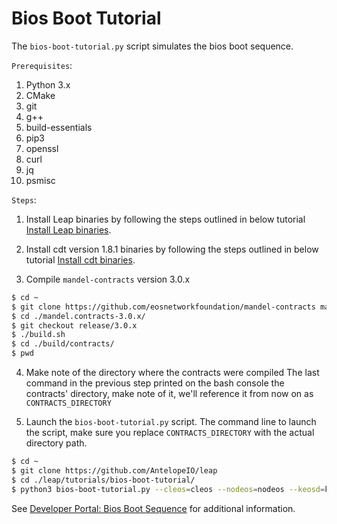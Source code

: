 # Bios Boot Tutorial

The `bios-boot-tutorial.py` script simulates the bios boot sequence.

``Prerequisites``:

1. Python 3.x
2. CMake
3. git
4. g++
5. build-essentials
6. pip3
7. openssl
8. curl
9. jq
10. psmisc


``Steps``:

1. Install Leap binaries by following the steps outlined in below tutorial
[Install Leap binaries](https://github.com/AntelopeIO/leap/tree/release/3.0.x#Building).

2. Install cdt version 1.8.1 binaries by following the steps outlined in below tutorial
[Install cdt binaries](https://github.com/AntelopeIO/cdt/tree/v1.8.1#binary-releases).

3. Compile `mandel-contracts` version 3.0.x

```bash
$ cd ~
$ git clone https://github.com/eosnetworkfoundation/mandel-contracts mandel.contracts-3.0.x
$ cd ./mandel.contracts-3.0.x/
$ git checkout release/3.0.x
$ ./build.sh
$ cd ./build/contracts/
$ pwd

```

4. Make note of the directory where the contracts were compiled
The last command in the previous step printed on the bash console the contracts' directory, make note of it, we'll reference it from now on as `CONTRACTS_DIRECTORY`

5. Launch the `bios-boot-tutorial.py` script.
The command line to launch the script, make sure you replace `CONTRACTS_DIRECTORY` with the actual directory path.

```bash
$ cd ~
$ git clone https://github.com/AntelopeIO/leap
$ cd ./leap/tutorials/bios-boot-tutorial/
$ python3 bios-boot-tutorial.py --cleos=cleos --nodeos=nodeos --keosd=keosd --contracts-dir="CONTRACTS_DIRECTORY" -w -a

```

See [Developer Portal: Bios Boot Sequence](https://developers.eos.io/welcome/latest/tutorials/bios-boot-sequence) for additional information.
